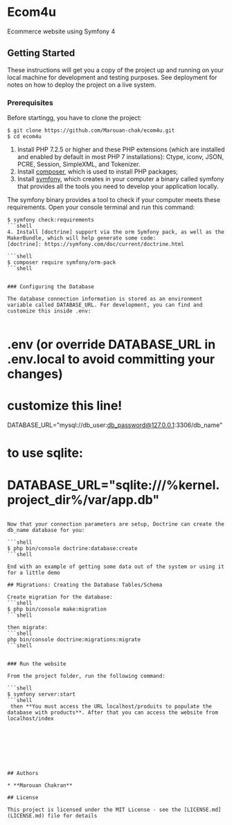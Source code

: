 # Ecom4u

Ecommerce website using Symfony 4

## Getting Started

These instructions will get you a copy of the project up and running on your local machine for development and testing purposes. See deployment for notes on how to deploy the project on a live system.

### Prerequisites

Before startingg, you have to clone the project:

```shell
$ git clone https://github.com/Marouan-chak/ecom4u.git
$ cd ecom4u
```

1. Install PHP 7.2.5 or higher and these PHP extensions (which are installed and enabled by default in most PHP 7 installations): Ctype, iconv, JSON, PCRE, Session, SimpleXML, and Tokenizer.
2. Install [composer], which is used to install PHP packages;
3. Install [symfony], which creates in your computer a binary called symfony that provides all the tools you need to develop your application locally.

[composer]: https://getcomposer.org/download/
[symfony]: https://symfony.com/download

The symfony binary provides a tool to check if your computer meets these requirements. Open your console terminal and run this command:
```shell
$ symfony check:requirements
```shell
4. Install [doctrine] support via the orm Symfony pack, as well as the MakerBundle, which will help generate some code:
[doctrine]: https://symfony.com/doc/current/doctrine.html

```shell
$ composer require symfony/orm-pack
```shell


### Configuring the Database

The database connection information is stored as an environment variable called DATABASE_URL. For development, you can find and customize this inside .env:


```
# .env (or override DATABASE_URL in .env.local to avoid committing your changes)

# customize this line!
DATABASE_URL="mysql://db_user:db_password@127.0.0.1:3306/db_name"

# to use sqlite:
# DATABASE_URL="sqlite:///%kernel.project_dir%/var/app.db"
```

Now that your connection parameters are setup, Doctrine can create the db_name database for you:

```shell
$ php bin/console doctrine:database:create
```shell

End with an example of getting some data out of the system or using it for a little demo

## Migrations: Creating the Database Tables/Schema

Create migration for the database:
```shell
$ php bin/console make:migration
```shell

then migrate:
```shell
php bin/console doctrine:migrations:migrate
```shell


### Run the website

From the project folder, run the following command:

```shell
$ symfony server:start
```shell
 then **You must access the URL localhost/produits to populate the database with products**. After that you can access the website from localhost/index








## Authors

* **Marouan Chakran** 

## License

This project is licensed under the MIT License - see the [LICENSE.md](LICENSE.md) file for details


